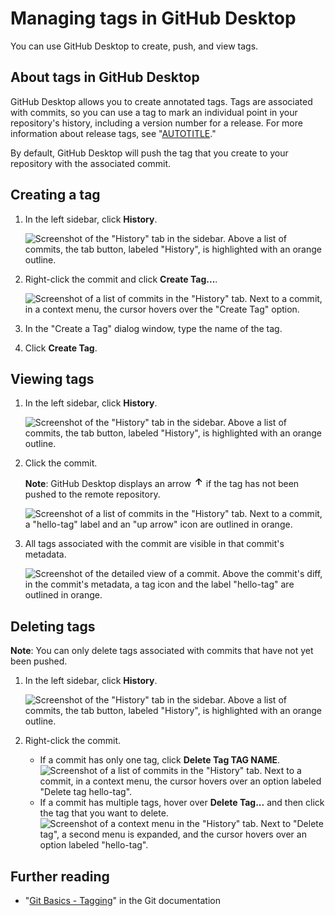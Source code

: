 # Managing tags in GitHub Desktop

You can use GitHub Desktop to create, push, and view tags.

## About tags in GitHub Desktop

GitHub Desktop allows you to create annotated tags. Tags are associated with commits, so you can use a tag to mark an individual point in your repository's history, including a version number for a release. For more information about release tags, see "[AUTOTITLE](/repositories/releasing-projects-on-github/about-releases)."

By default, GitHub Desktop will push the tag that you create to your repository with the associated commit.

## Creating a tag

1. In the left sidebar, click **History**.

   ![Screenshot of the "History" tab in the sidebar. Above a list of commits, the tab button, labeled "History", is highlighted with an orange outline.](/assets/images/help/desktop/history-tab-in-commit-sidebar.png)
1. Right-click the commit and click **Create Tag...**.

   ![Screenshot of a list of commits in the "History" tab. Next to a commit, in a context menu, the cursor hovers over the "Create Tag" option.](/assets/images/help/desktop/select-create-tag.png)
1. In the "Create a Tag" dialog window, type the name of the tag.
1. Click **Create Tag**.

## Viewing tags

1. In the left sidebar, click **History**.

   ![Screenshot of the "History" tab in the sidebar. Above a list of commits, the tab button, labeled "History", is highlighted with an orange outline.](/assets/images/help/desktop/history-tab-in-commit-sidebar.png)
1. Click the commit.
   <div class="ghd-spotlight ghd-spotlight-note border rounded-1 my-3 p-3 f5 color-border-accent-emphasis color-bg-accent">

   **Note**: GitHub Desktop displays an arrow <svg version="1.1" width="16" height="16" viewBox="0 0 16 16" class="octicon octicon-arrow-up" aria-label="The up arrow icon" role="img"><path d="M3.47 7.78a.75.75 0 0 1 0-1.06l4.25-4.25a.75.75 0 0 1 1.06 0l4.25 4.25a.751.751 0 0 1-.018 1.042.751.751 0 0 1-1.042.018L9 4.81v7.44a.75.75 0 0 1-1.5 0V4.81L4.53 7.78a.75.75 0 0 1-1.06 0Z"></path></svg> if the tag has not been pushed to the remote repository.

   </div>

   ![Screenshot of a list of commits in the "History" tab. Next to a commit, a "hello-tag" label and an "up arrow" icon are outlined in orange.](/assets/images/help/desktop/viewing-tags-in-history.png)

1. All tags associated with the commit are visible in that commit's metadata.

   ![Screenshot of the detailed view of a commit. Above the commit's diff, in the commit's metadata, a tag icon and the label "hello-tag" are outlined in orange.](/assets/images/help/desktop/viewing-tags-in-commit.png)

## Deleting tags

<div class="ghd-spotlight ghd-spotlight-note border rounded-1 my-3 p-3 f5 color-border-accent-emphasis color-bg-accent">

**Note**: You can only delete tags associated with commits that have not yet been pushed.

</div>

1. In the left sidebar, click **History**.

   ![Screenshot of the "History" tab in the sidebar. Above a list of commits, the tab button, labeled "History", is highlighted with an orange outline.](/assets/images/help/desktop/history-tab-in-commit-sidebar.png)
1. Right-click the commit.

   - If a commit has only one tag, click **Delete Tag TAG NAME**.
     ![Screenshot of a list of commits in the "History" tab. Next to a commit, in a context menu, the cursor hovers over an option labeled "Delete tag hello-tag".](/assets/images/help/desktop/select-delete-tag.png)
   - If a commit has multiple tags, hover over **Delete Tag...** and then click the tag that you want to delete.
     ![Screenshot of a context menu in the "History" tab. Next to "Delete tag", a second menu is expanded, and the cursor hovers over an option labeled "hello-tag".](/assets/images/help/desktop/delete-tag-multiple.png)

## Further reading

- "[Git Basics - Tagging](https://git-scm.com/book/en/v2/Git-Basics-Tagging)" in the Git documentation
